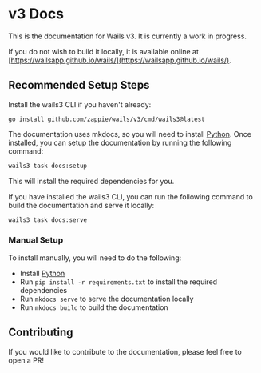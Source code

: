 # v3 Docs

This is the documentation for Wails v3. It is currently a work in progress.

If you do not wish to build it locally, it is available online at
[https://wailsapp.github.io/wails/](https://wailsapp.github.io/wails/).

## Recommended Setup Steps

Install the wails3 CLI if you haven't already:

```shell
go install github.com/zappie/wails/v3/cmd/wails3@latest
```

The documentation uses mkdocs, so you will need to install
[Python](https://www.python.org/). Once installed, you can setup the
documentation by running the following command:

```bash
wails3 task docs:setup
```

This will install the required dependencies for you.

If you have installed the wails3 CLI, you can run the following command to build
the documentation and serve it locally:

```bash
wails3 task docs:serve
```

### Manual Setup

To install manually, you will need to do the following:

- Install [Python](https://www.python.org/)
- Run `pip install -r requirements.txt` to install the required dependencies
- Run `mkdocs serve` to serve the documentation locally
- Run `mkdocs build` to build the documentation

## Contributing

If you would like to contribute to the documentation, please feel free to open a
PR!
